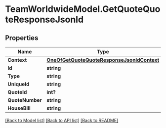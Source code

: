 # TeamWorldwideModel.GetQuoteQuoteResponseJsonld
## Properties

Name | Type | Description | Notes
------------ | ------------- | ------------- | -------------
**Context** | [**OneOfGetQuoteQuoteResponseJsonldContext**](OneOfGetQuoteQuoteResponseJsonldContext.md) |  | [optional] 
**Id** | **string** |  | [optional] 
**Type** | **string** |  | [optional] 
**UniqueId** | **string** |  | [optional] 
**QuoteId** | **int?** |  | [optional] 
**QuoteNumber** | **string** |  | [optional] 
**HouseBill** | **string** |  | [optional] 

[[Back to Model list]](../README.md#documentation-for-models) [[Back to API list]](../README.md#documentation-for-api-endpoints) [[Back to README]](../README.md)

